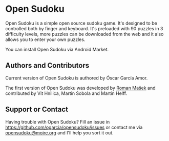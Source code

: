 # Open Sudoku

Open Sudoku is a simple open source sudoku game. It's designed to be controlled both by finger and keyboard. It's preloaded with 90 puzzles in 3 difficulty levels, more puzzles can be downloaded from the web and it also allows you to enter your own puzzles.

You can install Open Sudoku via Android Market.

## Authors and Contributors
Current version of Open Sudoku is authored by Óscar García Amor.

The first version of Open Sudoku was developed by [Roman Mašek](https://github.com/romario333) and contributed by Vit Hnilica, Martin Sobola and Martin Helff.

## Support or Contact
Having trouble with Open Sudoku? Fill an issue in https://github.com/ogarcia/opensudoku/issues or contact me vía opensudoku@moire.org and I'll help you sort it out.

